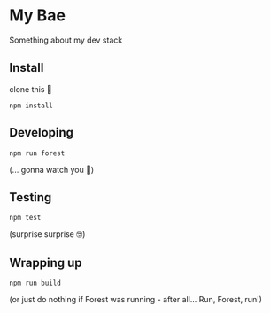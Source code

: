 # My Bae
Something about my dev stack

## Install

clone this 👾
```
npm install
```

## Developing

```
npm run forest
```
(... gonna watch you 🧐)

## Testing 

```
npm test
```
(surprise surprise 🤓)

## Wrapping up

```
npm run build
```
(or just do nothing if Forest was running - after all... Run, Forest, run!)
